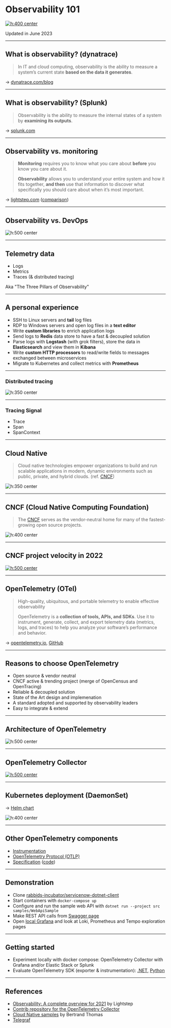 <!--
paginate: false
-->

<style>
img[alt~="center"] {
  display: block;
  margin: 0 auto;
}
</style>

<!-- _class: lead -->

# Observability 101

[![h:400 center](./img/instana-observability-landscape.jpg)](https://www.instana.com/blog/observability-vs-monitoring/)

Updated in June 2023

---

## What is observability? (dynatrace)

> In IT and cloud computing, observability is the ability to measure a system’s current state **based on the data it generates**.

→ [dynatrace.com/blog](https://www.dynatrace.com/news/blog/what-is-observability-2/)

---

## What is observability? (Splunk)

> Observability is the ability to measure the internal states of a system by **examining its outputs**.

→ [splunk.com](https://www.splunk.com/en_us/data-insider/what-is-observability.html)

---

## Observability vs. monitoring

> **Monitoring** requires you to know what you care about **before** you know you care about it.
>  
> **Observability** allows you to understand your entire system and how it fits together, **and then** use that information to discover what specifically you should care about when it’s most important.

→ [lightstep.com](https://lightstep.com/observability-101) ([comparison](https://images.ctfassets.net/d3bkzhxwv8fv/5WRzv3j3RumcMvLoX9NFlg/f76c13af987efe6374604ea5d94ceecd/Observability_v_Monitoring_A.png))

---

## Observability vs. DevOps

![h:500 center](https://www.instana.com/media/ci-cd-loop-1024x456.png)

---

## Telemetry data

* Logs
* Metrics
* Traces (& distributed tracing)

Aka "The Three Pillars of Observability"

---

## A personal experience

* SSH to Linux servers and **tail** log files
* RDP to Windows servers and open log files in a **text editor**
* Write **custom libraries** to enrich application logs
* Send logs to **Redis** data store to have a fast & decoupled solution
* Parse logs with **Logstash** (with grok filters), store the data in **Elasticsearch** and view them in **Kibana**
* Write **custom HTTP processors** to read/write fields to messages exchanged between microservices
* Migrate to Kubernetes and collect metrics with **Prometheus**

---

### Distributed tracing

![h:350 center](https://docs.lightstep.com/images/docs/dt-traceview.png)

---

### Tracing Signal

* Trace
* Span
* SpanContext

---

## Cloud Native

> Cloud native technologies empower organizations to build and run scalable applications in modern, dynamic environments such as public, private, and hybrid clouds. (ref. [CNCF](https://github.com/cncf/foundation/blob/main/charter.md))

![h:350 center](./img/cloud-native-summary.png)

---

## CNCF (Cloud Native Computing Foundation)

> The [CNCF](https://www.cncf.io/) serves as the vendor-neutral home for many of the fastest-growing open source projects.

![h:400 center](./img/cncf_organization.png)

---

## CNCF project velocity in 2022

[![h:500 center](./img/CNCF_Annual_Report_2022%20_Project_velocity.png)](https://www.cncf.io/reports/cncf-annual-report-2022/)

---

## OpenTelemetry (OTel)

> High-quality, ubiquitous, and portable telemetry to enable effective observability
>  
> OpenTelemetry is a **collection of tools, APIs, and SDKs**. Use it to instrument, generate, collect, and export telemetry data (metrics, logs, and traces) to help you analyze your software’s performance and behavior.

→ [opentelemetry.io](https://opentelemetry.io/), [GitHub](https://github.com/open-telemetry)

---

## Reasons to choose OpenTelemetry

* Open source & vendor neutral
* CNCF active & trending project (merge of OpenCensus and OpenTracing)
* Reliable & decoupled solution
* State of the Art design and implemenation
* A standard adopted and supported by observability leaders
* Easy to integrate & extend

---

## Architecture of OpenTelemetry

![h:500 center](https://opentelemetry.io/img/otel_diagram.png)

---

## OpenTelemetry Collector

[![h:500 center](https://opentelemetry.io/docs/collector/img/otel-collector.svg)](https://opentelemetry.io/docs/collector/)

---

## Kubernetes deployment (DaemonSet)

→ [Helm chart](https://github.com/open-telemetry/opentelemetry-helm-charts/tree/main/charts/opentelemetry-collector)

![h:400 center](https://trstringer.com/images/otel-collector2.png)

---

## Other OpenTelemetry components

* [Instrumentation](https://opentelemetry.io/docs/instrumentation/)
* [OpenTelemetry Protocol (OTLP)](https://opentelemetry.io/docs/specs/otlp/)
* [Specification](https://opentelemetry.io/docs/reference/specification/) ([code](https://github.com/open-telemetry/opentelemetry-specification))

---

## Demonstration

* Clone [rabbids-incubator/servicenow-dotnet-client](https://github.com/rabbids-incubator/servicenow-dotnet-client)
* Start containers with `docker-compose up`
* Configure and run the sample web API with `dotnet run --project src samples/WebApiSample`
* Make REST API calls from [Swagger page](https://localhost:7079/swagger/index.html)
* Open [local Grafana](http://localhost:3000/) and look at Loki, Prometheus and Tempo exploration pages

---

## Getting started

* Experiment locally with docker compose: OpenTelemetry Collector with Grafana and/or Elastic Stack or Splunk
* Evaluate OpenTelemetry SDK (exporter & instrumentation): [.NET](https://github.com/open-telemetry/opentelemetry-dotnet),
[Python](https://opentelemetry-python.readthedocs.io/en/stable/)

---

## References

* [Observability: A complete overview for 2021](https://lightstep.com/observability-101) by Lightstep
* [Contrib repository for the OpenTelemetry Collector](https://github.com/open-telemetry/opentelemetry-collector-contrib)
* [Cloud Native samples](https://github.com/devpro/cloud-native-samples) by Bertrand Thomas
* [Telegraf](https://github.com/influxdata/telegraf)
